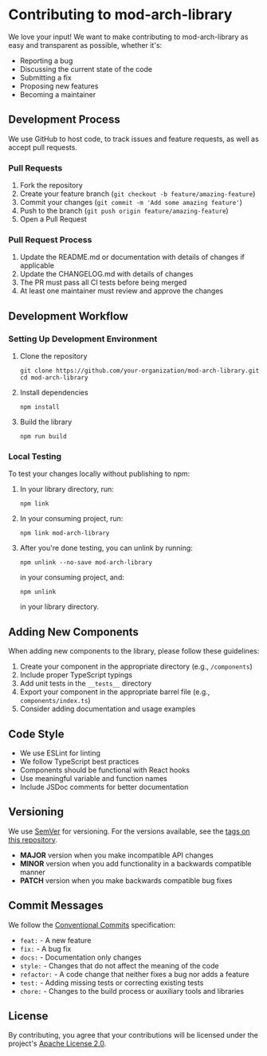 # Contributing to mod-arch-library

We love your input! We want to make contributing to mod-arch-library as easy and transparent as possible, whether it's:

- Reporting a bug
- Discussing the current state of the code
- Submitting a fix
- Proposing new features
- Becoming a maintainer

## Development Process

We use GitHub to host code, to track issues and feature requests, as well as accept pull requests.

### Pull Requests

1. Fork the repository
2. Create your feature branch (`git checkout -b feature/amazing-feature`)
3. Commit your changes (`git commit -m 'Add some amazing feature'`)
4. Push to the branch (`git push origin feature/amazing-feature`)
5. Open a Pull Request

### Pull Request Process

1. Update the README.md or documentation with details of changes if applicable
2. Update the CHANGELOG.md with details of changes
3. The PR must pass all CI tests before being merged
4. At least one maintainer must review and approve the changes

## Development Workflow

### Setting Up Development Environment

1. Clone the repository
   ```
   git clone https://github.com/your-organization/mod-arch-library.git
   cd mod-arch-library
   ```

2. Install dependencies
   ```
   npm install
   ```

3. Build the library
   ```
   npm run build
   ```

### Local Testing

To test your changes locally without publishing to npm:

1. In your library directory, run:
   ```
   npm link
   ```

2. In your consuming project, run:
   ```
   npm link mod-arch-library
   ```

3. After you're done testing, you can unlink by running:
   ```
   npm unlink --no-save mod-arch-library
   ```
   in your consuming project, and:
   ```
   npm unlink
   ```
   in your library directory.

## Adding New Components

When adding new components to the library, please follow these guidelines:

1. Create your component in the appropriate directory (e.g., `/components`)
2. Include proper TypeScript typings
3. Add unit tests in the `__tests__` directory
4. Export your component in the appropriate barrel file (e.g., `components/index.ts`)
5. Consider adding documentation and usage examples

## Code Style

- We use ESLint for linting
- We follow TypeScript best practices
- Components should be functional with React hooks
- Use meaningful variable and function names
- Include JSDoc comments for better documentation

## Versioning

We use [SemVer](http://semver.org/) for versioning. For the versions available, see the [tags on this repository](https://github.com/your-organization/mod-arch-library/tags).

- **MAJOR** version when you make incompatible API changes
- **MINOR** version when you add functionality in a backwards compatible manner
- **PATCH** version when you make backwards compatible bug fixes

## Commit Messages

We follow the [Conventional Commits](https://www.conventionalcommits.org/) specification:

- `feat:` - A new feature
- `fix:` - A bug fix
- `docs:` - Documentation only changes
- `style:` - Changes that do not affect the meaning of the code
- `refactor:` - A code change that neither fixes a bug nor adds a feature
- `test:` - Adding missing tests or correcting existing tests
- `chore:` - Changes to the build process or auxiliary tools and libraries

## License

By contributing, you agree that your contributions will be licensed under the project's [Apache License 2.0](LICENSE).